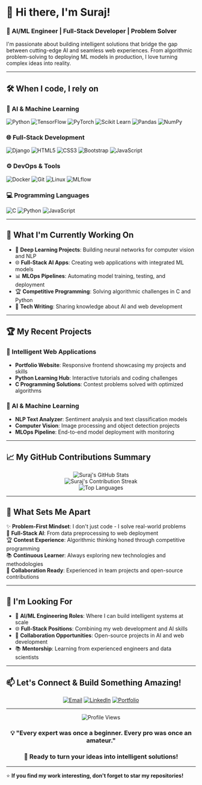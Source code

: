  # 👋 Hi there, I'm Suraj!

### 🚀 AI/ML Engineer | Full-Stack Developer | Problem Solver

I'm passionate about building intelligent solutions that bridge the gap between cutting-edge AI and seamless web experiences. From algorithmic problem-solving to deploying ML models in production, I love turning complex ideas into reality.

---

## 🛠️ When I code, I rely on

### 🧠 AI & Machine Learning
![Python](https://img.shields.io/badge/Python-3776AB?style=for-the-badge&logo=python&logoColor=white)
![TensorFlow](https://img.shields.io/badge/TensorFlow-FF6F00?style=for-the-badge&logo=tensorflow&logoColor=white)
![PyTorch](https://img.shields.io/badge/PyTorch-EE4C2C?style=for-the-badge&logo=pytorch&logoColor=white)
![Scikit Learn](https://img.shields.io/badge/scikit_learn-F7931E?style=for-the-badge&logo=scikit-learn&logoColor=white)
![Pandas](https://img.shields.io/badge/pandas-150458?style=for-the-badge&logo=pandas&logoColor=white)
![NumPy](https://img.shields.io/badge/numpy-013243?style=for-the-badge&logo=numpy&logoColor=white)

### 🌐 Full-Stack Development
![Django](https://img.shields.io/badge/Django-092E20?style=for-the-badge&logo=django&logoColor=white)
![HTML5](https://img.shields.io/badge/HTML5-E34F26?style=for-the-badge&logo=html5&logoColor=white)
![CSS3](https://img.shields.io/badge/CSS3-1572B6?style=for-the-badge&logo=css3&logoColor=white)
![Bootstrap](https://img.shields.io/badge/Bootstrap-563D7C?style=for-the-badge&logo=bootstrap&logoColor=white)
![JavaScript](https://img.shields.io/badge/JavaScript-F7DF1E?style=for-the-badge&logo=javascript&logoColor=black)

### ⚙️ DevOps & Tools
![Docker](https://img.shields.io/badge/Docker-2496ED?style=for-the-badge&logo=docker&logoColor=white)
![Git](https://img.shields.io/badge/Git-F05032?style=for-the-badge&logo=git&logoColor=white)
![Linux](https://img.shields.io/badge/Linux-FCC624?style=for-the-badge&logo=linux&logoColor=black)
![MLflow](https://img.shields.io/badge/MLflow-0194E2?style=for-the-badge&logo=mlflow&logoColor=white)

### 💻 Programming Languages
![C](https://img.shields.io/badge/C-00599C?style=for-the-badge&logo=c&logoColor=white)
![Python](https://img.shields.io/badge/Python-3776AB?style=for-the-badge&logo=python&logoColor=white)
![JavaScript](https://img.shields.io/badge/JavaScript-F7DF1E?style=for-the-badge&logo=javascript&logoColor=black)

---

## 🎯 What I'm Currently Working On

- 🔬 **Deep Learning Projects**: Building neural networks for computer vision and NLP
- 🌐 **Full-Stack AI Apps**: Creating web applications with integrated ML models
- 📊 **MLOps Pipelines**: Automating model training, testing, and deployment
- 🏆 **Competitive Programming**: Solving algorithmic challenges in C and Python
- 📝 **Tech Writing**: Sharing knowledge about AI and web development

---

## 🏆 My Recent Projects

### 🤖 Intelligent Web Applications
- **Portfolio Website**: Responsive frontend showcasing my projects and skills
- **Python Learning Hub**: Interactive tutorials and coding challenges
- **C Programming Solutions**: Contest problems solved with optimized algorithms

### 🧠 AI & Machine Learning
- **NLP Text Analyzer**: Sentiment analysis and text classification models
- **Computer Vision**: Image processing and object detection projects
- **MLOps Pipeline**: End-to-end model deployment with monitoring

---

## 📈 My GitHub Contributions Summary

<div align="center">
  <img src="https://github-readme-stats.vercel.app/api?username=Surajk86808&show_icons=true&theme=dark&hide_border=true&include_all_commits=true" alt="Suraj's GitHub Stats" />
</div>

<div align="center">
  <img src="https://github-readme-streak-stats.herokuapp.com/?user=Surajk86808&theme=dark&hide_border=true" alt="Suraj's Contribution Streak" />
</div>

<div align="center">
  <img src="https://github-readme-stats.vercel.app/api/top-langs/?username=Surajk86808&layout=compact&theme=dark&hide_border=true" alt="Top Languages" />
</div>

---

## 🌟 What Sets Me Apart

✨ **Problem-First Mindset**: I don't just code - I solve real-world problems  
🚀 **Full-Stack AI**: From data preprocessing to web deployment  
🏆 **Contest Experience**: Algorithmic thinking honed through competitive programming  
📚 **Continuous Learner**: Always exploring new technologies and methodologies  
🤝 **Collaboration Ready**: Experienced in team projects and open-source contributions  

---

## 🎯 I'm Looking For

- 🚀 **AI/ML Engineering Roles**: Where I can build intelligent systems at scale
- 🌐 **Full-Stack Positions**: Combining my web development and AI skills
- 🤝 **Collaboration Opportunities**: Open-source projects in AI and web development
- 📚 **Mentorship**: Learning from experienced engineers and data scientists

---

## 📫 Let's Connect & Build Something Amazing!

<div align="center">
  
[![Email](https://img.shields.io/badge/Email-D14836?style=for-the-badge&logo=gmail&logoColor=white)](mailto:surajk86808@gmail.com)
[![LinkedIn](https://img.shields.io/badge/LinkedIn-0077B5?style=for-the-badge&logo=linkedin&logoColor=white)](https://linkedin.com/in/surajk86808)
[![Portfolio](https://img.shields.io/badge/Portfolio-FF5722?style=for-the-badge&logo=todoist&logoColor=white)](https://github.com/Surajk86808/protfolio)

</div>

---

<div align="center">
  <img src="https://komarev.com/ghpvc/?username=Surajk86808&color=blueviolet&style=for-the-badge&label=PROFILE+VIEWS" alt="Profile Views" />
</div>

<div align="center">
  
### 💡 "Every expert was once a beginner. Every pro was once an amateur."
### 🚀 Ready to turn your ideas into intelligent solutions!

</div>

---

⭐ **If you find my work interesting, don't forget to star my repositories!**

